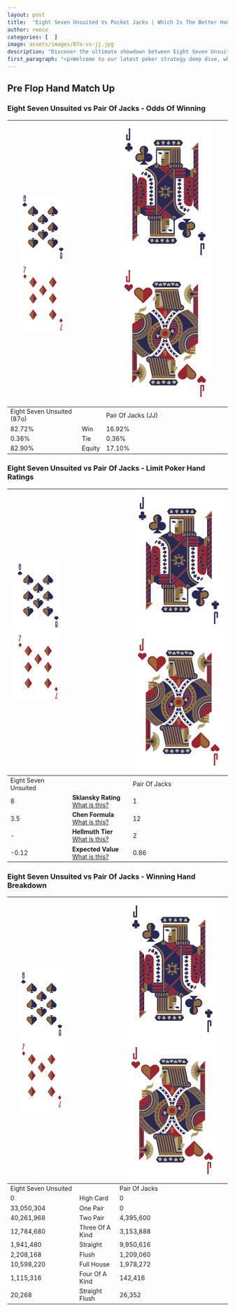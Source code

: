 ```yaml
---
layout: post
title:  "Eight Seven Unsuited Vs Pocket Jacks | Which Is The Better Hand In Poker? A Complete Guide"
author: reece
categories: [  ]
image: assets/images/87o-vs-jj.jpg
description: "Discover the ultimate showdown between Eight Seven Unsuited and Pair Of Jacks in poker! Uncover the odds, strategies, and scenarios where one hand triumphs over the other. Get ready to up your poker game with this thrilling analysis."
first_paragraph: "<p>Welcome to our latest poker strategy deep dive, where we're pitting two distinct hands against each other in a high-stakes showdown: Eight Seven Unsuited vs Pair Of Jacks.</p><p>In the dynamic world of poker, every decision counts, and knowing which hand holds the upper hand is key to your success at the table.</p><p>In this article, we'll dissect these two hands, explore the scenarios where one dominates the other, and equip you with the knowledge to make strategic choices that can tip the odds in your favor.</p><p>Get ready to unravel the intriguing dynamics of these poker hands and elevate your game to new heights.</p>"
---
```




[comment]: # (sp0)

## Pre Flop Hand Match Up

<div class="table hand-ratings" markdown="1"> 



### Eight Seven Unsuited vs Pair Of Jacks - Odds Of Winning


    
| ![image info](assets/images/hand1/8.png) ![image info](assets/images/hand1/7o.png) |  | ![image info](assets/images/hand2/J.png) ![image info](assets/images/hand2/Jo.png) |
| -------- | -------- | -------- |
| Eight Seven Unsuited (87o) |  | Pair Of Jacks (JJ) |
| 82.72% | Win | 16.92% |
| 0.36% | Tie | 0.36% |
| 82.90% | Equity | 17.10% |




[comment]: # (sp1)



### Eight Seven Unsuited vs Pair Of Jacks - Limit Poker Hand Ratings


    
| ![image info](assets/images/hand1/8.png) ![image info](assets/images/hand1/7o.png) |  | ![image info](assets/images/hand2/J.png) ![image info](assets/images/hand2/Jo.png) |
| -------- | -------- | -------- |
| Eight Seven Unsuited |  | Pair Of Jacks |
| 8 | **Sklansky Rating** [What is this?](/sklansky-rating-explained) | 1 |
| 3.5 | **Chen Formula** [What is this?](/chen-formula-explained) | 12 |
| - | **Hellmuth Tier** [What is this?](/Hellmuth-tier-explained) | 2 |
| -0.12 | **Expected Value** [What is this?](/expected-value-explained) | 0.86 |




[comment]: # (sp2)



### Eight Seven Unsuited vs Pair Of Jacks - Winning Hand Breakdown


    
| ![image info](assets/images/hand1/8.png) ![image info](assets/images/hand1/7o.png) |  | ![image info](assets/images/hand2/J.png) ![image info](assets/images/hand2/Jo.png) |
| -------- | -------- | -------- |
| Eight Seven Unsuited |  | Pair Of Jacks |
| 0 | High Card | 0 |
| 33,050,304 | One Pair | 0 |
| 40,261,968 | Two Pair | 4,395,600 |
| 12,784,680 | Three Of A Kind | 3,153,888 |
| 1,941,480 | Straight | 9,950,616 |
| 2,208,168 | Flush | 1,209,060 |
| 10,598,220 | Full House | 1,978,272 |
| 1,115,316 | Four Of A Kind | 142,416 |
| 20,268 | Straight Flush | 26,352 |




[comment]: # (sp3)



</div>

[comment]: # (sp4)



[comment]: # (sp5)

